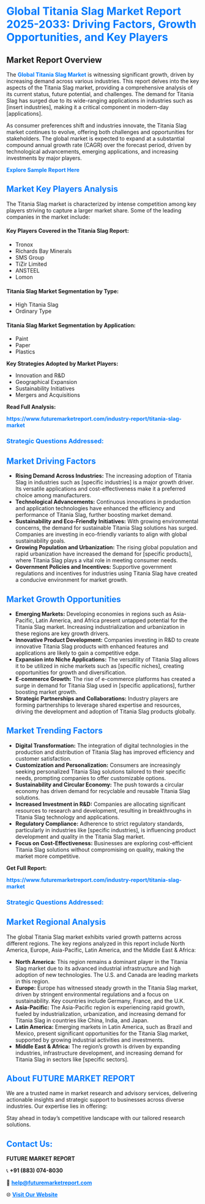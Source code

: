 <h1 style="color: #007BFF;">Global Titania Slag Market Report 2025-2033: Driving Factors, Growth Opportunities, and Key Players</h1>

<section id="overview">
<h2>Market Report Overview</h2>
<p>The <a href="https://www.futuremarketreport.com/industry-report/titania-slag-market" style="color: #007BFF; text-decoration: none;"><strong>Global Titania Slag Market</strong></a> is witnessing significant growth, driven by increasing demand across various industries. This report delves into the key aspects of the Titania Slag market, providing a comprehensive analysis of its current status, future potential, and challenges. The demand for Titania Slag has surged due to its wide-ranging applications in industries such as [insert industries], making it a critical component in modern-day [applications].</p>
<p>As consumer preferences shift and industries innovate, the Titania Slag market continues to evolve, offering both challenges and opportunities for stakeholders. The global market is expected to expand at a substantial compound annual growth rate (CAGR) over the forecast period, driven by technological advancements, emerging applications, and increasing investments by major players.</p>
</section>

<section id="overview">
<p><a href="https://www.futuremarketreport.com/request-sample/reportId=40822" style="color: #007BFF; text-decoration: none;"><strong>Explore Sample Report Here</strong></a></p>
</section>

<section id="key-players">
<h2 style="color: #007BFF;">Market Key Players Analysis</h2>
<p>The Titania Slag market is characterized by intense competition among key players striving to capture a larger market share. Some of the leading companies in the market include:</p>
<h4>Key Players Covered in the Titania Slag Report:</h4>
<ul><li>Tronox</li><li>Richards Bay Minerals</li><li>SMS Group</li><li>TiZir Limited</li><li>ANSTEEL</li><li>Lomon</li></ul>
<h4>Titania Slag Market Segmentation by Type:</h4>
<ul><li>High Titania Slag</li><li>Ordinary Type</li></ul>

<h4>Titania Slag Market Segmentation by Application:</h4>
<ul><li>Paint</li><li>Paper</li><li>Plastics</li></ul>
<p><strong>Key Strategies Adopted by Market Players:</strong></p>
<ul>
<li>Innovation and R&D</li>
<li>Geographical Expansion</li>
<li>Sustainability Initiatives</li>
<li>Mergers and Acquisitions</li>
</ul>
</section>

<section>
<p><strong>Read Full Analysis: </strong></p><a href="https://www.futuremarketreport.com/industry-report/titania-slag-market" style="color: #007BFF; text-decoration: none;"><strong>https://www.futuremarketreport.com/industry-report/titania-slag-market</strong></a>
<h3 style="color: #007BFF;">Strategic Questions Addressed:</h3>
</section>

<section id="driving-factors">
<h2 style="color: #007BFF;">Market Driving Factors</h2>
<ul>
<li><strong>Rising Demand Across Industries:</strong> The increasing adoption of Titania Slag in industries such as [specific industries] is a major growth driver. Its versatile applications and cost-effectiveness make it a preferred choice among manufacturers.</li>
<li><strong>Technological Advancements:</strong> Continuous innovations in production and application technologies have enhanced the efficiency and performance of Titania Slag, further boosting market demand.</li>
<li><strong>Sustainability and Eco-Friendly Initiatives:</strong> With growing environmental concerns, the demand for sustainable Titania Slag solutions has surged. Companies are investing in eco-friendly variants to align with global sustainability goals.</li>
<li><strong>Growing Population and Urbanization:</strong> The rising global population and rapid urbanization have increased the demand for [specific products], where Titania Slag plays a vital role in meeting consumer needs.</li>
<li><strong>Government Policies and Incentives:</strong> Supportive government regulations and incentives for industries using Titania Slag have created a conducive environment for market growth.</li>
</ul>
</section>

<section id="growth-opportunities">
<h2 style="color: #007BFF;">Market Growth Opportunities</h2>
<ul>
<li><strong>Emerging Markets:</strong> Developing economies in regions such as Asia-Pacific, Latin America, and Africa present untapped potential for the Titania Slag market. Increasing industrialization and urbanization in these regions are key growth drivers.</li>
<li><strong>Innovative Product Development:</strong> Companies investing in R&D to create innovative Titania Slag products with enhanced features and applications are likely to gain a competitive edge.</li>
<li><strong>Expansion into Niche Applications:</strong> The versatility of Titania Slag allows it to be utilized in niche markets such as [specific niches], creating opportunities for growth and diversification.</li>
<li><strong>E-commerce Growth:</strong> The rise of e-commerce platforms has created a surge in demand for Titania Slag used in [specific applications], further boosting market growth.</li>
<li><strong>Strategic Partnerships and Collaborations:</strong> Industry players are forming partnerships to leverage shared expertise and resources, driving the development and adoption of Titania Slag products globally.</li>
</ul>
</section>

<section id="trending-factors">
<h2 style="color: #007BFF;">Market Trending Factors</h2>
<ul>
<li><strong>Digital Transformation:</strong> The integration of digital technologies in the production and distribution of Titania Slag has improved efficiency and customer satisfaction.</li>
<li><strong>Customization and Personalization:</strong> Consumers are increasingly seeking personalized Titania Slag solutions tailored to their specific needs, prompting companies to offer customizable options.</li>
<li><strong>Sustainability and Circular Economy:</strong> The push towards a circular economy has driven demand for recyclable and reusable Titania Slag solutions.</li>
<li><strong>Increased Investment in R&D:</strong> Companies are allocating significant resources to research and development, resulting in breakthroughs in Titania Slag technology and applications.</li>
<li><strong>Regulatory Compliance:</strong> Adherence to strict regulatory standards, particularly in industries like [specific industries], is influencing product development and quality in the Titania Slag market.</li>
<li><strong>Focus on Cost-Effectiveness:</strong> Businesses are exploring cost-efficient Titania Slag solutions without compromising on quality, making the market more competitive.</li>
</ul>
</section>

<section>
<p><strong>Get Full Report: </strong></p><a href="https://www.futuremarketreport.com/industry-report/titania-slag-market" style="color: #007BFF; text-decoration: none;"><strong>https://www.futuremarketreport.com/industry-report/titania-slag-market</strong></a>
<h3 style="color: #007BFF;">Strategic Questions Addressed:</h3>
</section>


<section id="regional-analysis">
<h2 style="color: #007BFF;">Market Regional Analysis</h2>
<p>The global Titania Slag market exhibits varied growth patterns across different regions. The key regions analyzed in this report include North America, Europe, Asia-Pacific, Latin America, and the Middle East & Africa:</p>
<ul>
<li><strong>North America:</strong> This region remains a dominant player in the Titania Slag market due to its advanced industrial infrastructure and high adoption of new technologies. The U.S. and Canada are leading markets in this region.</li>
<li><strong>Europe:</strong> Europe has witnessed steady growth in the Titania Slag market, driven by stringent environmental regulations and a focus on sustainability. Key countries include Germany, France, and the U.K.</li>
<li><strong>Asia-Pacific:</strong> The Asia-Pacific region is experiencing rapid growth, fueled by industrialization, urbanization, and increasing demand for Titania Slag in countries like China, India, and Japan.</li>
<li><strong>Latin America:</strong> Emerging markets in Latin America, such as Brazil and Mexico, present significant opportunities for the Titania Slag market, supported by growing industrial activities and investments.</li>
<li><strong>Middle East & Africa:</strong> The region’s growth is driven by expanding industries, infrastructure development, and increasing demand for Titania Slag in sectors like [specific sectors].</li>
</ul>
</section>

<footer>
<h2 style="color: #007BFF;">About FUTURE MARKET REPORT</h2>
<p>We are a trusted name in market research and advisory services, delivering actionable insights and strategic support to businesses across diverse industries. Our expertise lies in offering:</p>

<p>Stay ahead in today’s competitive landscape with our tailored research solutions.</p>

<h2 style="color: #007BFF;">Contact Us:</h2>
<p><strong>FUTURE MARKET REPORT</strong></p>
<p>📞 <strong>+91 (883) 074-8030</strong></p>
<p>📧 <strong><a href="mailto:help@futuremarketreport.com" style="color: #007BFF;">help@futuremarketreport.com</a></strong></p>
<p>🌐 <strong><a href="https://www.futuremarketreport.com/" style="color: #007BFF;">Visit Our Website</a></strong></p>
</footer>